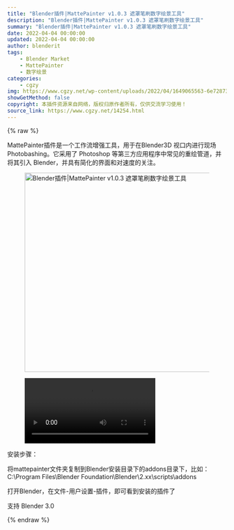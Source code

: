 ```yaml
---
title: "Blender插件|MattePainter v1.0.3 遮罩笔刷数字绘景工具"
description: "Blender插件|MattePainter v1.0.3 遮罩笔刷数字绘景工具"
summary: "Blender插件|MattePainter v1.0.3 遮罩笔刷数字绘景工具"
date: 2022-04-04 00:00:00
updated: 2022-04-04 00:00:00
author: blenderit
tags: 
    - Blender Market
    - MattePainter
    - 数字绘景
categories:
    - cgzy
img: https://www.cgzy.net/wp-content/uploads/2022/04/1649065563-6e72873e36ef2de.jpg
showGetMethod: false
copyright: 本插件资源来自网络，版权归原作者所有，仅供交流学习使用！
source_link: https://www.cgzy.net/14254.html
---
```


{% raw %}
<p class="is-style-text-indent-2em">MattePainter插件是一个工作流增强工具，用于在Blender3D 视口内进行现场 Photobashing。它采用了 Photoshop 等第三方应用程序中常见的重绘管道，并将其引入 Blender，并具有简化的界面和对速度的关注。</p><div class="wp-block-image is-style-border-round-and-with-shadow"><figure class="aligncenter size-full"><img fetchpriority="high" decoding="async" width="512" height="458" src="https://www.cgzy.net/wp-content/uploads/2022/04/1649065563-6e72873e36ef2de.jpg" class="wp-image-14255" title="Blender插件|MattePainter v1.0.3 遮罩笔刷数字绘景工具" alt="Blender插件|MattePainter v1.0.3 遮罩笔刷数字绘景工具"></figure></div><figure class="wp-block-video aligncenter"><video controls src="https://cloud.video.taobao.com//play/u/80049544/p/2/e/6/t/1/354830439378.mp4"></video></figure><div class="wp-block-pandastudio-title"><div class="title_style_01"><p>安装步骤：</p></div></div><p>将mattepainter文件夹复制到Blender安装目录下的addons目录下，比如：C:\Program Files\Blender Foundation\Blender\2.xx\scripts\addons<br></p><p>打开Blender，在文件-用户设置-插件，即可看到安装的插件了</p><div class="wp-block-pandastudio-tips"><div class="tip success "><p>支持 Blender 3.0</p>
</div></div>
<div style="display: none">cgzy</div>
{% endraw %}